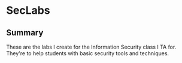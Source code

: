 # SecLabs
## Summary
These are the labs I create for the Information Security class I TA for. They're to help students with basic security tools and techniques.
